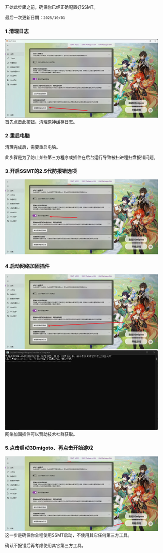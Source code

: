 开始此步骤之前，确保你已经正确配置好SSMT。

最后一次更新日期：`2025/10/01`

### 1.清理日志
![alt text](image.png)
首先点击此按钮，清理原神缓存日志。

### 2.重启电脑
清理完成后，需要重启电脑。

此步骤是为了防止某些第三方程序或插件在后台运行导致被扫进程扫盘报错问题。

### 3.开启SSMT的2.5代防报错选项
![alt text](image-1.png)

### 4.启动网络加固插件
![alt text](image-2.png)
![alt text](image-3.png)
网络加固插件可以赞助技术社群获取。

### 5.点击启动3Dmigoto、再点击开始游戏
![alt text](image-4.png)
这一步是确保你全程使用SSMT启动，不使用其它任何第三方工具。

确认不报错后再考虑使用其它第三方工具。